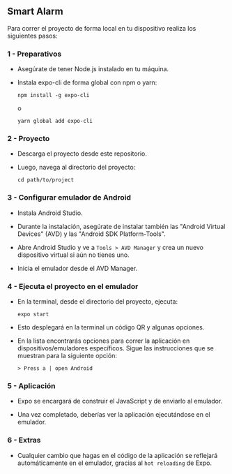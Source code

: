 ## Smart Alarm

Para correr el proyecto de forma local en tu dispositivo realiza los siguientes pasos:

### 1 - Preparativos

* Asegúrate de tener Node.js instalado en tu máquina.

* Instala expo-cli de forma global con npm o yarn:

  ```
  npm install -g expo-cli
  ```

  o

  ```
  yarn global add expo-cli
  ```

### 2 - Proyecto

* Descarga el proyecto desde este repositorio.

* Luego, navega al directorio del proyecto:

  ```
  cd path/to/project
  ```

### 3 - Configurar emulador de Android

* Instala Android Studio.

* Durante la instalación, asegúrate de instalar también las "Android Virtual Devices" (AVD) y las "Android SDK Platform-Tools".

* Abre Android Studio y ve a `Tools > AVD Manager` y crea un nuevo dispositivo virtual si aún no tienes uno.

* Inicia el emulador desde el AVD Manager.

### 4 - Ejecuta el proyecto en el emulador

* En la terminal, desde el directorio del proyecto, ejecuta:

  ```
  expo start
  ```

* Esto desplegará en la terminal un código QR y algunas opciones.

* En la lista encontrarás opciones para correr la aplicación en dispositivos/emuladores específicos. Sigue las instrucciones que se muestran para la siguiente opción:

  ```
  > Press a | open Android
  ```

### 5 - Aplicación

* Expo se encargará de construir el JavaScript y de enviarlo al emulador.

* Una vez completado, deberías ver la aplicación ejecutándose en el emulador.

### 6 - Extras

* Cualquier cambio que hagas en el código de la aplicación se reflejará automáticamente en el emulador, gracias al `hot reloading` de Expo.
